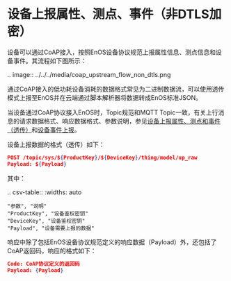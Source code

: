 # 设备上报属性、测点、事件（非DTLS加密）

设备可以通过CoAP接入，按照EnOS设备协议规范上报属性信息、测点信息和设备事件。其流程如下图所示：

.. image:: ../../../media/coap_upstream_flow_non_dtls.png 

通过CoAP接入的低功耗设备消耗的数据格式常见为二进制数据流，可以使用透传模式上报至EnOS并在云端通过脚本解析器将数据转成EnOS标准JSON。

当设备通过CoAP协议接入EnOS时，Topic规范和MQTT Topic一致，有关上行消息的请求数据格式、响应数据格式、参数说明，参见[设备上报属性、测点和事件（透传）](../../mqtt/upstream/device_else/report_event_pass)和[设备事件上报](../../mqtt/upstream/device_else/report_event_nopass)。

设备上报数据的格式（透传）如下：

```json
POST /topic/sys/${ProductKey}/${DeviceKey}/thing/model/up_raw
Payload: ${Payload}
```

其中：

.. csv-table::
    :widths: auto

    "参数", "说明"
    "ProductKey", "设备鉴权密钥"
    "DeviceKey", "设备鉴权密钥"
    "Payload", "设备需要上报的数据"


响应中除了包括EnOS设备协议规范定义的响应数据（Payload）外，还包括了CoAP返回码，响应的格式如下：

```json
Code: CoAP协议定义的返回码
Payload: {Payload}
``` 


